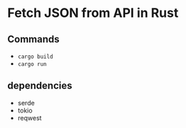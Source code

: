 # Fetch JSON from API in Rust

## Commands
- `cargo build`
- `cargo run`

## dependencies
- serde
- tokio
- reqwest
